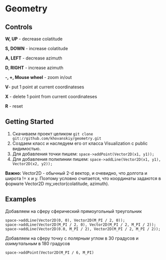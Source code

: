 Geometry
========
## Controls

**W, UP** - decrease colatitude

**S, DOWN** - increase colatitude


**A, LEFT** - decrease azimuth

**D, RIGHT** - increase azimuth


**-, +, Mouse wheel** - zoom in/out

**V**- put 1 point at current coordinateses

**X** - delete 1 point from current coordinateses

**R** - reset

## Getting Started
1. Скачиваем проект целиком ```git clone git://github.com/khovanskiy/geometry.git```
2. Создаем класс и наследуем его от класса Visualization c public видимостью.
3. Для добавления точки пишем: ```space->addPoint(Vector2D(x1, y1));```
4. Для добавления полилинии пишем: ```space->addLine(Vector2D(x1, y1), Vector2D(x2, y2));```

**Важно:** Vector2D - обычный 2-d вектор, и очевидно, что долгота и широта != x и y. Поэтому условно считается, что координаты задаются в формате Vector2D my_vector(colatitude, azimuth).

## Examples
Добавляем на сферу сферический прямоугольный треугольник
```
space->addLine(Vector2D(0, 0), Vector2D(M_PI / 2, 0));
space->addLine(Vector2D(M_PI / 2, 0), Vector2D(M_PI / 2, M_PI / 2));
space->addLine(Vector2D(0.0, M_PI / 2), Vector2D(M_PI / 2, M_PI / 2));
```
Добавляем на сферу точку с *полярным* углом в 30 градусов и *азимутальным* в 180 градусов
```
space->addPoint(Vector2D(M_PI / 6, M_PI)
```


